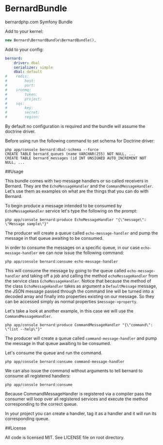 BernardBundle
=============

bernardphp.com Symfony Bundle

Add to your kernel:

```php
new Bernard\BernardBundle\BernardBundle(),
```

Add to your config:

```yml
bernard:
    driver: dbal
    serializer: simple
    dbal: default
#    redis:
#        host:
#        port:
#    ironmq:
#        token:
#        project:
#    sqs:
#        key:
#        secret:
#        region:
```

By default no configuration is required and the bundle will assume the doctrine driver.

Before using run the following command to set schema for Doctrine driver:

```
php app/console bernard:dbal-schema --force
CREATE TABLE bernard_queues (name VARCHAR(255) NOT NULL, ...
CREATE TABLE bernard_messages (id INT UNSIGNED AUTO_INCREMENT NOT NULL, ...
```

##Usage

This bundle comes with two message handlers or so called receivers in Bernard.
They are the `EchoMessageHandler` and the `CommandMessageHandler`. Let's use
them as examples on what are the things that you can do with Bernard.

To begin produce a message intended to be consumed by `EchoMessageHandler`
service let's type the following on the prompt:
```
php app/console bernard:produce EchoMessageHandler "{\"message\": \"Message sample\"}"
```

The producer will create a queue called `echo-message-handler` and pump the
message in that queue awaiting to be consumed.

In order to consume the messages on a specific queue, in our case `echo-message-handler`
we can now issue the following command:
```
php app/console bernard:consume echo-message-handler
```
This will consume the message by going to the queue called `echo-message-handler`
and taking off a job and calling the method `echoMessageHandler` from the
service class `EchoMessageHandler`. Notice that because the method of the
class `EchoMessageHandler` takes as argument a `DefaultMessage` message, the
JSON message passed through the command line will be turned into a decoded
array and finally into properties existing on our message. So they can be
accessed simply as normal properties `$message->property`.

Let's take a look at another example, in this case we will use the `CommandMessageHandler`.

```
php app/console bernard:produce CommandMessageHandler "{\"command\": \"list --help\"}"
```

The producer will create a queue called `command-message-handler` and pump the
message in that queue awaiting to be consumed.

Let's consume the queue and run the command.
```
php app/console bernard:consume command-message-handler
```

We can also issue the command without arguments to tell bernard to consume all registered handlers:
```
php app/console bernard:consume
```
Because CommandMessageHandler is registered via a compiler pass the consumer will loop
over all registered services and execute the method corresponding to the correct queue.

In your project you can create a handler, tag it as a handler and it will run
its corresponding queue.

##License

All code is licensed MIT. See LICENSE file on root directory.
